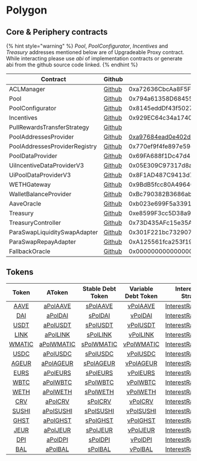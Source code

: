 # Polygon

## Core & Periphery contracts

{% hint style="warning" %}
_Pool_, _PoolConfigurator_, _Incentives_ and _Treasury_ addresses mentioned below are of Upgradeable Proxy contract. While interacting please use _abi_ of implementation contracts or generate abi from the github source code linked.
{% endhint %}

| Contract                      | Github                                                                                                                                | Address                                                                                                                       |
| ----------------------------- | ------------------------------------------------------------------------------------------------------------------------------------- | ----------------------------------------------------------------------------------------------------------------------------- |
| ACLManager                    | [Github](https://github.com/aave/aave-v3-core/blob/master/contracts/protocol/configuration/ACLManager.sol)                            | 0xa72636CbcAa8F5FF95B2cc47F3CDEe83F3294a0B                                                                                    |
| Pool                          | [Github](https://github.com/aave/aave-v3-core/blob/master/contracts/protocol/pool/Pool.sol)                                           | 0x794a61358D6845594F94dc1DB02A252b5b4814aD                                                                                    |
| PoolConfigurator              | [Github](https://github.com/aave/aave-v3-core/blob/master/contracts/protocol/pool/PoolConfigurator.sol)                               | 0x8145eddDf43f50276641b55bd3AD95944510021E                                                                                    |
| Incentives                    | [Github](https://github.com/aave/aave-v3-periphery/blob/master/contracts/rewards/RewardsController.sol)                               | 0x929EC64c34a17401F460460D4B9390518E5B473e                                                                                    |
| PullRewardsTransferStrategy   | [Github](https://github.com/aave/aave-v3-periphery/blob/master/contracts/rewards/transfer-strategies/PullRewardsTransferStrategy.sol) |                                                                                                                               |
| PoolAddressesProvider         | [Github](https://github.com/aave/aave-v3-core/blob/master/contracts/protocol/configuration/PoolAddressesProvider.sol)                 | [0xa97684ead0e402dC232d5A977953DF7ECBaB3CDb](https://polygonscan.com/address/0xa97684ead0e402dC232d5A977953DF7ECBaB3CDb#code) |
| PoolAddressesProviderRegistry | [Github](https://github.com/aave/aave-v3-core/blob/master/contracts/protocol/configuration/PoolAddressesProviderRegistry.sol)         | 0x770ef9f4fe897e59daCc474EF11238303F9552b6                                                                                    |
| PoolDataProvider              | [Github](https://github.com/aave/aave-v3-core/blob/master/contracts/misc/AaveProtocolDataProvider.sol)                                | 0x69FA688f1Dc47d4B5d8029D5a35FB7a548310654                                                                                    |
| UiIncentiveDataProviderV3     | [Github](https://github.com/aave/aave-v3-periphery/blob/master/contracts/misc/UiIncentiveDataProviderV3.sol)                          | 0x05E309C97317d8abc0f7e78185FC966FfbD2CEC0                                                                                    |
| UiPoolDataProviderV3          | [Github](https://github.com/aave/aave-v3-periphery/blob/master/contracts/misc/UiPoolDataProviderV3.sol)                               | 0x8F1AD487C9413d7e81aB5B4E88B024Ae3b5637D0                                                                                    |
| WETHGateway                   | [Github](https://github.com/aave/aave-v3-periphery/blob/master/contracts/misc/WETHGateway.sol)                                        | 0x9BdB5fcc80A49640c7872ac089Cc0e00A98451B6                                                                                    |
| WalletBalanceProvider         | [Github](https://github.com/aave/aave-v3-periphery/blob/master/contracts/misc/WalletBalanceProvider.sol)                              | 0xBc790382B3686abffE4be14A030A96aC6154023a                                                                                    |
| AaveOracle                    | [Github](https://github.com/aave/aave-v3-core/blob/master/contracts/misc/AaveOracle.sol)                                              | 0xb023e699F5a33916Ea823A16485e259257cA8Bd1                                                                                    |
| Treasury                      | [Github](https://github.com/aave/aave-v3-periphery/blob/master/contracts/treasury/Collector.sol)                                      | 0xe8599F3cc5D38a9aD6F3684cd5CEa72f10Dbc383                                                                                    |
| TreasuryController            | [Github](https://github.com/aave/aave-v3-periphery/blob/master/contracts/treasury/CollectorController.sol)                            | 0x73D435AFc15e35A9aC63B2a81B5AA54f974eadFe                                                                                    |
| ParaSwapLiquiditySwapAdapter  | [Github](https://github.com/aave/aave-v3-periphery/blob/master/contracts/adapters/paraswap/ParaSwapLiquiditySwapAdapter.sol)          | 0x301F221bc732907E2da2dbBFaA8F8F6847c170c3                                                                                    |
| ParaSwapRepayAdapter          | [Github](https://github.com/aave/aave-v3-periphery/blob/master/contracts/adapters/paraswap/ParaSwapRepayAdapter.sol)                  | 0xA125561fca253f19eA93970534Bb0364ea74187a                                                                                    |
| FallbackOracle                | [Github](https://github.com/aave/aave-v3-core/blob/master/contracts/mocks/oracle/PriceOracle.sol)                                     | 0x0000000000000000000000000000000000000000                                                                                    |

## Tokens

|                                          Token                                          |                                            AToken                                           |                                       Stable Debt Token                                       |                                     Variable Debt Token                                     |                                          Interest Rate Strategy                                         |
| :-------------------------------------------------------------------------------------: | :-----------------------------------------------------------------------------------------: | :-------------------------------------------------------------------------------------------: | :-----------------------------------------------------------------------------------------: | :-----------------------------------------------------------------------------------------------------: |
|    [AAVE](https://polygonscan.com/address/0xd6df932a45c0f255f85145f286ea0b292b21c90b)   |    [aPolAAVE](https://polygonscan.com/address/0xf329e36C7bF6E5E86ce2150875a84Ce77f477375)   |     [sPolAAVE](https://polygonscan.com/address/0xfAeF6A702D15428E588d4C0614AEFb4348D83D48)    |    [vPolAAVE](https://polygonscan.com/address/0xE80761Ea617F66F96274eA5e8c37f03960ecC679)   | [InterestRateStrategy](https://polygonscan.com/address/0x03733f4e008d36f2e37f0080ff1c8df756622e6f#code) |
|    [DAI](https://polygonscan.com/address/0x8f3cf7ad23cd3cadbd9735aff958023239c6a063)    |    [aPolDAI](https://polygonscan.com/address/0x82E64f49Ed5EC1bC6e43DAD4FC8Af9bb3A2312EE)    |     [sPolDAI](https://polygonscan.com/address/0xd94112B5B62d53C9402e7A60289c6810dEF1dC9B)     |    [vPolDAI](https://polygonscan.com/address/0x8619d80FB0141ba7F184CbF22fd724116D9f7ffC)    | [InterestRateStrategy](https://polygonscan.com/address/0xa9f3c3cae095527061e6d270dbe163693e6fda9d#code) |
| [USDT](https://polygonscan.com/address/0xc2132d05d31c914a87c6611c10748aeb04b58e8f#code) | [aPolUSDT](https://polygonscan.com/address/0x6ab707Aca953eDAeFBc4fD23bA73294241490620#code) |  [sPolUSDT](https://polygonscan.com/address/0x70eFfc565DB6EEf7B927610155602d31b670e802#code)  | [vPolUSDT](https://polygonscan.com/address/0xfb00AC187a8Eb5AFAE4eACE434F493Eb62672df7#code) | [InterestRateStrategy](https://polygonscan.com/address/0x41b66b4b6b4c9dab039d96528d1b88f7baf8c5a4#code) |
|    [LINK](https://polygonscan.com/address/0x53e0bca35ec356bd5dddfebbd1fc0fd03fabad39)   |    [aPolLINK](https://polygonscan.com/address/0x191c10Aa4AF7C30e871E70C95dB0E4eb77237530)   |  [sPolLINK](https://polygonscan.com/address/0x89D976629b7055ff1ca02b927BA3e020F22A44e4#code)  |    [vPolLINK](https://polygonscan.com/address/0x953A573793604aF8d41F306FEb8274190dB4aE0e)   | [InterestRateStrategy](https://polygonscan.com/address/0x03733f4e008d36f2e37f0080ff1c8df756622e6f#code) |
|   [WMATIC](https://polygonscan.com/address/0x0d500b1d8e8ef31e21c99d1db9a6444d3adf1270)  |   [aPolWMATIC](https://polygonscan.com/address/0x6d80113e533a2C0fe82EaBD35f1875DcEA89Ea97)  | [sPolWMATIC](https://polygonscan.com/address/0xF15F26710c827DDe8ACBA678682F3Ce24f2Fb56E#code) |   [vPolWMATIC](https://polygonscan.com/address/0x4a1c3aD6Ed28a636ee1751C69071f6be75DEb8B8)  | [InterestRateStrategy](https://polygonscan.com/address/0x03733f4e008d36f2e37f0080ff1c8df756622e6f#code) |
|    [USDC](https://polygonscan.com/address/0x2791bca1f2de4661ed88a30c99a7a9449aa84174)   |    [aPolUSDC](https://polygonscan.com/address/0x625E7708f30cA75bfd92586e17077590C60eb4cD)   |  [sPolUSDC](https://polygonscan.com/address/0x307ffe186F84a3bc2613D1eA417A5737D69A7007#code)  |    [vPolUSDC](https://polygonscan.com/address/0xFCCf3cAbbe80101232d343252614b6A3eE81C989)   | [InterestRateStrategy](https://polygonscan.com/address/0x41b66b4b6b4c9dab039d96528d1b88f7baf8c5a4#code) |
|   [AGEUR](https://polygonscan.com/address/0xe0b52e49357fd4daf2c15e02058dce6bc0057db4)   |   [aPolAGEUR](https://polygonscan.com/address/0x8437d7c167dfb82ed4cb79cd44b7a32a1dd95c77)   |  [sPolAGEUR](https://polygonscan.com/address/0x40b4baecc69b882e8804f9286b12228c27f8c9bf#code) |   [vPolAGEUR](https://polygonscan.com/address/0x3ca5fa07689f266e907439afd1fbb59c44fe12f6)   | [InterestRateStrategy](https://polygonscan.com/address/0x41b66b4b6b4c9dab039d96528d1b88f7baf8c5a4#code) |
|    [EURS](https://polygonscan.com/address/0xe111178a87a3bff0c8d18decba5798827539ae99)   |    [aPolEURS](https://polygonscan.com/address/0x38d693ce1df5aadf7bc62595a37d667ad57922e5)   |  [sPolEURS](https://polygonscan.com/address/0x8a9fde6925a839f6b1932d16b36ac026f8d3fbdb#code)  |    [vPolEURS](https://polygonscan.com/address/0x5d557b07776d12967914379c71a1310e917c7555)   | [InterestRateStrategy](https://polygonscan.com/address/0x41b66b4b6b4c9dab039d96528d1b88f7baf8c5a4#code) |
|    [WBTC](https://polygonscan.com/address/0x1bfd67037b42cf73acf2047067bd4f2c47d9bfd6)   |    [aPolWBTC](https://polygonscan.com/address/0x078f358208685046a11C85e8ad32895DED33A249)   |  [sPolWBTC](https://polygonscan.com/address/0x633b207Dd676331c413D4C013a6294B0FE47cD0e#code)  |    [vPolWBTC](https://polygonscan.com/address/0x92b42c66840C7AD907b4BF74879FF3eF7c529473)   | [InterestRateStrategy](https://polygonscan.com/address/0x03733f4e008d36f2e37f0080ff1c8df756622e6f#code) |
|    [WETH](https://polygonscan.com/address/0x7ceb23fd6bc0add59e62ac25578270cff1b9f619)   |    [aPolWETH](https://polygonscan.com/address/0xe50fA9b3c56FfB159cB0FCA61F5c9D750e8128c8)   |  [sPolWETH](https://polygonscan.com/address/0xD8Ad37849950903571df17049516a5CD4cbE55F6#code)  |    [vPolWETH](https://polygonscan.com/address/0x0c84331e39d6658Cd6e6b9ba04736cC4c4734351)   | [InterestRateStrategy](https://polygonscan.com/address/0x03733f4e008d36f2e37f0080ff1c8df756622e6f#code) |
|    [CRV](https://polygonscan.com/address/0x172370d5cd63279efa6d502dab29171933a610af)    |    [aPolCRV](https://polygonscan.com/address/0x513c7e3a9c69ca3e22550ef58ac1c0088e918fff)    |   [sPolCRV](https://polygonscan.com/address/0x08cb71192985e936c7cd166a8b268035e400c3c3#code)  |    [vPolCRV](https://polygonscan.com/address/0x77ca01483f379e58174739308945f044e1a764dc)    | [InterestRateStrategy](https://polygonscan.com/address/0x03733f4e008d36f2e37f0080ff1c8df756622e6f#code) |
|   [SUSHI](https://polygonscan.com/address/0x0b3f868e0be5597d5db7feb59e1cadbb0fdda50a)   |   [aPolSUSHI](https://polygonscan.com/address/0xc45a479877e1e9dfe9fcd4056c699575a1045daa)   |  [sPolSUSHI](https://polygonscan.com/address/0x78246294a4c6fbf614ed73ccc9f8b875ca8ee841#code) |   [vPolSUSHI](https://polygonscan.com/address/0x34e2ed44ef7466d5f9e0b782b5c08b57475e7907)   | [InterestRateStrategy](https://polygonscan.com/address/0x03733f4e008d36f2e37f0080ff1c8df756622e6f#code) |
|    [GHST](https://polygonscan.com/address/0x385eeac5cb85a38a9a07a70c73e0a3271cfb54a7)   |    [aPolGHST](https://polygonscan.com/address/0x8eb270e296023e9d92081fdf967ddd7878724424)   |  [sPolGHST](https://polygonscan.com/address/0x3ef10dff4928279c004308ebadc4db8b7620d6fc#code)  |    [vPolGHST](https://polygonscan.com/address/0xce186f6cccb0c955445bb9d10c59cae488fea559)   | [InterestRateStrategy](https://polygonscan.com/address/0x03733f4e008d36f2e37f0080ff1c8df756622e6f#code) |
|    [JEUR](https://polygonscan.com/address/0x4e3decbb3645551b8a19f0ea1678079fcb33fb4c)   |    [aPolJEUR](https://polygonscan.com/address/0x6533afac2e7bccb20dca161449a13a32d391fb00)   |  [sPolJEUR](https://polygonscan.com/address/0x6b4b37618d85db2a7b469983c888040f7f05ea3d#code)  |    [vPolJEUR](https://polygonscan.com/address/0x44705f578135cc5d703b4c9c122528c73eb87145)   | [InterestRateStrategy](https://polygonscan.com/address/0x41b66b4b6b4c9dab039d96528d1b88f7baf8c5a4#code) |
|    [DPI](https://polygonscan.com/address/0x85955046df4668e1dd369d2de9f3aeb98dd2a369)    |    [aPolDPI](https://polygonscan.com/address/0x724dc807b04555b71ed48a6896b6f41593b8c637)    |   [sPolDPI](https://polygonscan.com/address/0xdc1fad70953bb3918592b6fcc374fe05f5811b6a#code)  |    [vPolDPI](https://polygonscan.com/address/0xf611aeb5013fd2c0511c9cd55c7dc5c1140741a6)    | [InterestRateStrategy](https://polygonscan.com/address/0x03733f4e008d36f2e37f0080ff1c8df756622e6f#code) |
|    [BAL](https://polygonscan.com/address/0x9a71012b13ca4d3d0cdc72a177df3ef03b0e76a3)    |    [aPolBAL](https://polygonscan.com/address/0x8ffdf2de812095b1d19cb146e4c004587c0a0692)    |   [sPolBAL](https://polygonscan.com/address/0xa5e408678469d23efdb7694b1b0a85bb0669e8bd#code)  |    [vPolBAL](https://polygonscan.com/address/0xa8669021776bc142dfca87c21b4a52595bcbb40a)    | [InterestRateStrategy](https://polygonscan.com/address/0x03733f4e008d36f2e37f0080ff1c8df756622e6f#code) |
